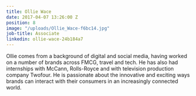 ```yaml
---
title: Ollie Wace
date: 2017-04-07 13:26:00 Z
position: 8
image: "/uploads/Ollie_Wace-f6bc14.jpg"
job-title: Associate
linkedin: ollie-wace-24b184a7
---
```


Ollie comes from a background of digital and social media, having worked on a number of brands across FMCG, travel and tech. He has also had internships with McCann, Rolls-Royce and with television production company Twofour. He is passionate about the innovative and exciting ways brands can interact with their consumers in an increasingly connected world.